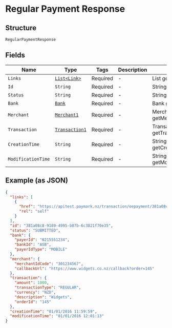 
# Regular Payment Response

## Structure

`RegularPaymentResponse`

## Fields

| Name | Type | Tags | Description | Getter | Setter |
|  --- | --- | --- | --- | --- | --- |
| `Links` | [`List<Link>`](../../doc/models/link.md) | Required | - | List<Link> getLinks() | setLinks(List<Link> links) |
| `Id` | `String` | Required | - | String getId() | setId(String id) |
| `Status` | `String` | Required | - | String getStatus() | setStatus(String status) |
| `Bank` | [`Bank`](../../doc/models/bank.md) | Required | - | Bank getBank() | setBank(Bank bank) |
| `Merchant` | [`Merchant1`](../../doc/models/merchant-1.md) | Required | - | Merchant1 getMerchant() | setMerchant(Merchant1 merchant) |
| `Transaction` | [`Transaction1`](../../doc/models/transaction-1.md) | Required | - | Transaction1 getTransaction() | setTransaction(Transaction1 transaction) |
| `CreationTime` | `String` | Required | - | String getCreationTime() | setCreationTime(String creationTime) |
| `ModificationTime` | `String` | Required | - | String getModificationTime() | setModificationTime(String modificationTime) |

## Example (as JSON)

```json
{
  "links": [
    {
      "href": "https://apitest.paymark.nz/transaction/oepayment/381a08c8-9189-4995-b07b-6c3821f70e35",
      "rel": "self"
    }
  ],
  "id": "381a08c8-9189-4995-b07b-6c3821f70e35",
  "status": "SUBMITTED",
  "bank": {
    "payerId": "0215551234",
    "bankId": "ASB",
    "payerIdType": "MOBILE"
  },
  "merchant": {
    "merchantIdCode": "301234567",
    "callbackUrl": "https://www.widgets.co.nz/callback?order=145"
  },
  "transaction": {
    "amount": 1000,
    "transactionType": "REGULAR",
    "currency": "NZD",
    "description": "Widgets",
    "orderId": "145"
  },
  "creationTime": "01/01/2016 11:59:59",
  "modificationTime": "01/01/2016 12:01:13"
}
```

